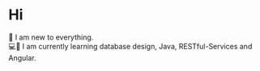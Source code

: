 # Hi

:seedling: I am new to everything.  
:computer::black_heart: I am currently learning database design, Java, RESTful-Services and Angular.
